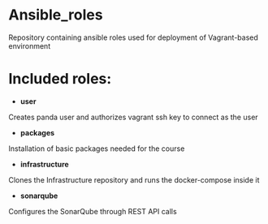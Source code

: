 # Ansible_roles
Repository containing ansible roles used for deployment of Vagrant-based environment

# Included roles:
* **user**

Creates panda user and authorizes vagrant ssh key to connect as the user

* **packages**

Installation of basic packages needed for the course

* **infrastructure**

Clones the Infrastructure repository and runs the docker-compose inside it

* **sonarqube**

Configures the SonarQube through REST API calls
